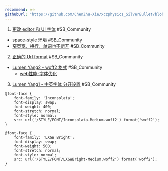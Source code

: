 ```yaml
---
recommend: ⭐⭐
githubUrl: "https://github.com/ChenZhu-Xie/xczphysics_SilverBullet/blob/main/STYLE/Font.md"
---
```


1. [更改 editor 和 UI 字体](https://community.silverbullet.md/t/how-to-change-editor-and-ui-fonts/752) #SB_Community
  - [space-style 环境](https://community.silverbullet.md/t/how-to-change-editor-and-ui-fonts/752/12?u=chenzhu-xie) #SB_Community
  - [窄页宽，换行，单词也不断开](https://community.silverbullet.md/t/how-to-change-editor-and-ui-fonts/752/9?u=chenzhu-xie) #SB_Community

2. [正确的 Url format](https://community.silverbullet.md/t/custom-font-doesnt-work/1237?u=chenzhu-xie) #SB_Community
  - [Lumen Yang2 - woff2 格式](https://community.silverbullet.md/t/custom-font-doesnt-work/1237/2?u=chenzhu-xie) #SB_Community
    - [web性能-字体优化](https://juejin.cn/post/6948611659720032263)

3. [Lumen Yang1 - 中英字体 分开设置](https://community.silverbullet.md/t/trying-to-get-custom-font-working/555/9?u=chenzhu-xie) #SB_Community

```space-style
@font-face {
    font-family: 'Inconsolata';
    font-display: swap;
    font-weight: 400;
    font-stretch: normal;
    font-style: normal;
    src: url('/STYLE/FONT/Inconsolata-Medium.woff2') format('woff2');
}

@font-face {
    font-family: 'LXGW Bright';
    font-display: swap;
    font-weight: 500;
    font-stretch: normal;
    font-style: normal;
    src: url('/STYLE/FONT/LXGWBright-Medium.woff2') format('woff2');
}
```
